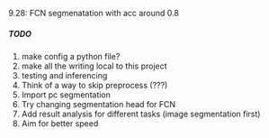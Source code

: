 9.28: FCN segmenatation with acc around 0.8
##### TODO
1. make config a python file?
1. make all the writing local to this project
1. testing and inferencing
1. Think of a way to skip preprocess (???)
1. Import pc segmentation
1. Try changing segmentation head for FCN
1. Add result analysis for different tasks (image segmentation first)
1. Aim for better speed
